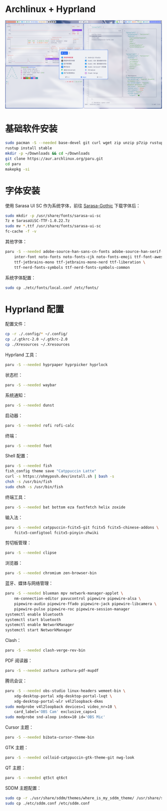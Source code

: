 # Archlinux + Hyprland

![preview.png](./assets/preview.png)

# 基础软件安装

```bash
sudo pacman -S --needed base-devel git curl wget zip unzip p7zip rustup
rustup install stable
mkdir -p ~/Downloads && cd ~/Downloads
git clone https://aur.archlinux.org/paru.git
cd paru
makepkg -si
```

# 字体安装

使用 Sarasa UI SC 作为系统字体，前往 [Sarasa-Gothic](https://github.com/be5invis/Sarasa-Gothic) 下载字体后：

```bash
sudo mkdir -p /usr/share/fonts/sarasa-ui-sc
7z e SarasaUiSC-TTF-1.0.22.7z
sudo mv *.ttf /usr/share/fonts/sarasa-ui-sc
fc-cache -f -v
```

其他字体：

```bash
paru -S --needed adobe-source-han-sans-cn-fonts adobe-source-han-serif-cn-fonts \
    inter-font noto-fonts noto-fonts-cjk noto-fonts-emoji ttf-font-awesome \
    ttf-jetbrains-mono ttf-jetbrains-mono-nerd ttf-liberation \
    ttf-nerd-fonts-symbols ttf-nerd-fonts-symbols-common
```

系统字体配置：

```bash
sudo cp ./etc/fonts/local.conf /etc/fonts/
```

# Hyprland 配置

配置文件：

```bash
cp -r ./.config/* ~/.config/
cp ./.gtkrc-2.0 ~/.gtkrc-2.0
cp ./Xresources ~/.Xresources
```

Hyprland 工具：

```bash
paru -S --needed hyprpaper hyprpicker hyprlock
```

状态栏：

```bash
paru -S --needed waybar
```

系统通知：

```bash
paru -S --needed dunst
```

启动器：

```bash
paru -S --needed rofi rofi-calc
```

终端：

```bash
paru -S --needed foot
```

Shell 配置：

```bash
paru -S --needed fish
fish_config theme save "Catppuccin Latte"
curl -s https://ohmyposh.dev/install.sh | bash -s
chsh -s /usr/bin/fish
sudo chsh -s /usr/bin/fish
```

终端工具：

```bash
paru -S --needed bat bottom eza fastfetch helix zoxide
```

输入法：

```bash
paru -S --needed catppuccin-fcitx5-git fcitx5 fcitx5-chinese-addons \
    fcitx5-configtool fcitx5-pinyin-zhwiki
```

剪切板管理：

```bash
paru -S --needed clipse
```

浏览器：

```bash
paru -S --needed chromium zen-browser-bin
```

蓝牙、媒体与网络管理：

```bash
paru -S --needed blueman mpv network-manager-applet \
    nm-connection-editor pavucontrol pipewire pipewire-alsa \
    pipewire-audio pipewire-ffado pipewire-jack pipewire-libcamera \
    pipewire-pulse pipewire-roc pipewire-session-manager
systemctl enable bluetooth
systemctl start bluetooth
systemctl enable NetworkManager
systemctl start NetworkManager
```

Clash：

```bash
paru -S --needed clash-verge-rev-bin
```

PDF 阅读器：

```bash
paru -S --needed zathura zathura-pdf-mupdf
```

腾讯会议：

```bash
paru -S --needed obs-studio linux-headers wemeet-bin \
    xdg-desktop-portal xdg-desktop-portal-lxqt \
    xdg-desktop-portal-wlr v4l2loopback-dkms
sudo modprobe v4l2loopback devices=1 video_nr=10 \
    card_label='OBS Cam' exclusive_caps=1
sudo modprobe snd-aloop index=10 id='OBS Mic'
```

Cursor 主题：

```bash
paru -S --needed bibata-cursor-theme-bin
```

GTK 主题：

```bash
paru -S --needed colloid-catppuccin-gtk-theme-git nwg-look
```

QT 主题：

```bash
paru -S --needed qt5ct qt6ct
```

SDDM 主题配置：

```bash
sudo cp -r ./usr/share/sddm/themes/where_is_my_sddm_theme/ /usr/share/sddm/themes/
sudo cp ./etc/sddm.conf /etc/sddm.conf
```
